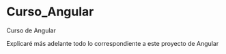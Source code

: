 # Curso_Angular
Curso de Angular

Explicaré más adelante todo lo correspondiente a este proyecto de Angular
